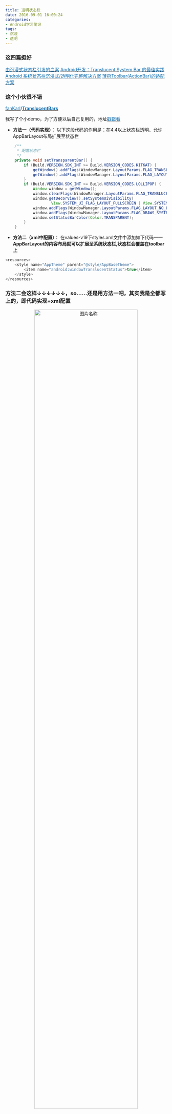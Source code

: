 ```yaml
---
title: 透明状态栏
date: 2016-09-01 16:00:24
categories:
- Android学习笔记
tags:
- 沉浸
- 透明
---
```

### **这四篇挺好** ###

[<font color="#0e6db0">由沉浸式状态栏引发的血案</font>](http://www.jianshu.com/p/140be70b84cd)
[<font color="#0e6db0">Android开发：Translucent System Bar 的最佳实践</font>](http://www.jianshu.com/p/0acc12c29c1b)
[<font color="#0e6db0">Android 系统状态栏沉浸式/透明化完整解决方案</font>](http://www.jianshu.com/p/34a8b40b9308)
[<font color="#0e6db0">薄荷Toolbar(ActionBar)的适配方案</font>](http://stormzhang.com/android/2015/08/16/boohee-toolbar/)
<!--more-->

### **这个小伙很不错** ###

[<font color="#0e6db0">fanKarl</font>](https://github.com/fanKarl)/**[<font color="#0e6db0">TranslucentBars</font>](https://github.com/fanKarl/TranslucentBars)**

我写了个小demo，为了方便以后自己复用的，地址<a href="https://github.com/CalvinNing/TranslucentBar_demo"><font color="#0e6db0">戳戳看</font></a>

- **方法一（代码实现）**： 以下这段代码的作用是：在4.4以上状态栏透明、允许AppBarLayout布局扩展至状态栏
```java
    /**
     * 配置状态栏
     */
    private void setTransparentBar() {
        if (Build.VERSION.SDK_INT >= Build.VERSION_CODES.KITKAT) {
            getWindow().addFlags(WindowManager.LayoutParams.FLAG_TRANSLUCENT_STATUS);
            getWindow().addFlags(WindowManager.LayoutParams.FLAG_LAYOUT_NO_LIMITS);
        }
        if (Build.VERSION.SDK_INT >= Build.VERSION_CODES.LOLLIPOP) {
            Window window = getWindow();
            window.clearFlags(WindowManager.LayoutParams.FLAG_TRANSLUCENT_STATUS);
            window.getDecorView().setSystemUiVisibility(
                    View.SYSTEM_UI_FLAG_LAYOUT_FULLSCREEN | View.SYSTEM_UI_FLAG_LAYOUT_STABLE);
            window.addFlags(WindowManager.LayoutParams.FLAG_LAYOUT_NO_LIMITS);
            window.addFlags(WindowManager.LayoutParams.FLAG_DRAWS_SYSTEM_BAR_BACKGROUNDS);
            window.setStatusBarColor(Color.TRANSPARENT);
        }
    }
```

- **方法二（xml中配置）**： 在values-v19下styles.xml文件中添加如下代码——**AppBarLayout的内容布局就可以扩展至系统状态栏,状态栏会覆盖在toolbar上**
```java
<resources>
    <style name="AppTheme" parent="@style/AppBaseTheme">
        <item name="android:windowTranslucentStatus">true</item>
    </style>
</resources>
```

### **方法二会这样↓↓↓↓↓↓，so……还是用方法一吧，其实我是全都写上的，即代码实现+xml配置** ###

<div align="center" >
<img src="http://upload-images.jianshu.io/upload_images/1811364-bd2c9c16096ac343.png" width="80%" alt="图片名称" align=center/>
</div>

### **AppBarLayout背景颜色设置,后面布局中修改Background会覆盖主题中的colorPrimary** ###


<div align="center" >
<img src="http://upload-images.jianshu.io/upload_images/1811364-6ba58d15d18110bb.png" width="80%" alt="图片名称" align=center/>
</div>
<div align="center" >
<img src="http://upload-images.jianshu.io/upload_images/1811364-9ebbc3073bf1a741.png" width="80%" alt="图片名称" align=center/>
</div>

### **给Toolbar设置android:layout_marginTop** ###

在values, values-v19两个文件夹下分别声明toolbar_margin_top变量，values文件夹下值为0dp，而values-v19文件夹下值为25dp.

### **效果图** ###

<div align="center" >
<img src="http://upload-images.jianshu.io/upload_images/1811364-f221795b95438917.gif" width="50%" alt="图片名称" align=center/>
</div>

### **再啰嗦一句** ###

在这个方法中，经测试发现**fitSystemWindow=“true”**不起作用

### **第二天**…… ###

第二天，我觉得昨天的还是有瑕疵，我记得我上次弄透明状态栏**fitSystemWindow=“true”**就起作用了啊，经过一番，最后算是弄明白了，原因是我代码实现的多了这么一句
```java
 getWindow().addFlags(WindowManager.LayoutParams.FLAG_LAYOUT_NO_LIMITS);
```
```java
/** Window flag: allow window to extend outside of the screen. */
public static final int FLAG_LAYOUT_NO_LIMITS   = 0x00000200;
```
然后我去掉了上面这一句，布局中也去掉了Toolbar的
android:layout_marginTop="@dimen/toolbar_margin_top",
并且给AppBarLayout加上**fitSystemWindow=“true”**，
但是4.4好用，5.1就不行了，真是众口难调啊，
所以还是按照之前的方法来，毕竟我们不需要知道茴香豆的“茴”字有几种写法，只需要掌握一种确实好用的。

### **总结** ###

两步走：
1、上述代码实现的方法，一般写在BaseActivity中
2、在各自的布局中，需要浸入状态栏的view——肯定是位于整个布局最上端了（这就是句废话了）——设置内边距或者外边距了。

### **补充** ###

本篇文章总结的方法仅在小米手机和模拟器上测试过，之后在锤子手机上测试发现锤子手机状态栏仅能实现半透明。